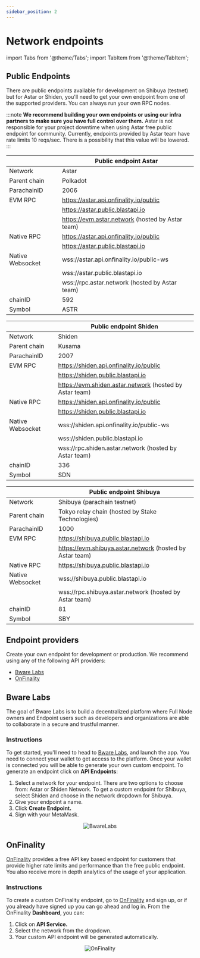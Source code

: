 ```yaml
---
sidebar_position: 2
---
```


# Network endpoints

import Tabs from '@theme/Tabs';
import TabItem from '@theme/TabItem';

## Public Endpoints

There are public endpoints available for development on Shibuya (testnet) but for Astar or Shiden, you'll need to get your own endpoint from one of the supported providers. You can always run your own RPC nodes.

:::note
**We recommend building your own endpoints or using our infra partners to make sure you have full control over them.**
Astar is not responsible for your project downtime when using Astar free public endpoint for community.
Currently, endpoints provided by Astar team have rate limits 10 reqs/sec. There is a possibility that this value will be lowered.
:::

<Tabs>
<TabItem value="astar" label="Astar Network" default>

|   | Public endpoint Astar |
| --- | --- |
| Network | Astar |
| Parent chain | Polkadot |
| ParachainID | 2006 |
| EVM RPC | https://astar.api.onfinality.io/public |
|         | https://astar.public.blastapi.io |
|         | https://evm.astar.network (hosted by Astar team) |
| Native RPC | https://astar.api.onfinality.io/public |
|            | https://astar.public.blastapi.io |
| Native Websocket | wss://astar.api.onfinality.io/public-ws  |
|                  | wss://astar.public.blastapi.io |
|                  | wss://rpc.astar.network (hosted by Astar team) |
| chainID | 592 |
| Symbol | ASTR |

</TabItem>

<TabItem value="shiden" label="Shiden Network" default>

|   | Public endpoint Shiden |
| --- | --- |
| Network | Shiden |
| Parent chain | Kusama |
| ParachainID | 2007 |
| EVM RPC | https://shiden.api.onfinality.io/public |
|         | https://shiden.public.blastapi.io |
|         | https://evm.shiden.astar.network (hosted by Astar team) |
| Native RPC | https://shiden.api.onfinality.io/public |
|            | https://shiden.public.blastapi.io |
| Native Websocket | wss://shiden.api.onfinality.io/public-ws  |
|                  | wss://shiden.public.blastapi.io |
|                  | wss://rpc.shiden.astar.network (hosted by Astar team) |
| chainID | 336 |
| Symbol | SDN |

</TabItem>

<TabItem value="shibuya" label="Shibuya Network" default>

|   | Public endpoint Shibuya |
| --- | --- |
| Network | Shibuya (parachain testnet) |
| Parent chain | Tokyo relay chain (hosted by Stake Technologies) |
| ParachainID | 1000 |
| EVM RPC | https://shibuya.public.blastapi.io |
|         | https://evm.shibuya.astar.network (hosted by Astar team) |
| Native RPC | https://shibuya.public.blastapi.io |
| Native Websocket | wss://shibuya.public.blastapi.io  |
|                  | wss://rpc.shibuya.astar.network (hosted by Astar team) |
| chainID | 81 |
| Symbol | SBY |

</TabItem>
</Tabs>


## Endpoint providers

Create your own endpoint for development or production. We recommend using any of the following API providers:

- [Bware Labs](./endpoints#bware-labs)
- [OnFinality](./endpoints#onfinality)

## Bware Labs
The goal of Bware Labs is to build a decentralized platform where Full Node owners and Endpoint users such as developers and organizations are able to collaborate in a secure and trustful manner.

### Instructions
To get started, you'll need to head to [Bware Labs](https://app.bwarelabs.com/), and launch the app. You need to connect your wallet to get access to the platform. Once your wallet is connected you will be able to generate your own custom endpoint. To generate an endpoint click on **API Endpoints**:

1. Select a network for your endpoint. There are two options to choose from: Astar or Shiden Network. To get a custom endpoint for Shibuya, select Shiden and choose in the network dropdown for Shibuya.
2. Give your endpoint a name. 
3. Click **Create Endpoint.**
4. Sign with your MetaMask.

<center>
<img src="https://i.imgur.com/A6shINy.png" alt="BwareLabs" border="0"></img>
</center>

## OnFinality
[OnFinality](https://onfinality.io/) provides a free API key based endpoint for customers that provide higher rate limits and performance than the free public endpoint. You also receive more in depth analytics of the usage of your application.

### Instructions
To create a custom OnFinality endpoint, go to [OnFinality](https://onfinality.io/) and sign up, or if you already have signed up you can go ahead and log in. From the OnFinality **Dashboard**, you can:

1. Click on **API Service.**
2. Select the network from the dropdown.
3. Your custom API endpoint will be generated automatically.

<center>
<img src="https://i.imgur.com/SaoAQwt.png" alt="OnFinality" border="0"></img>
</center>
